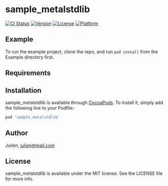 # sample_metalstdlib

[![CI Status](http://img.shields.io/travis/Julien/sample_metalstdlib.svg?style=flat)](https://travis-ci.org/Julien/sample_metalstdlib)
[![Version](https://img.shields.io/cocoapods/v/sample_metalstdlib.svg?style=flat)](http://cocoapods.org/pods/sample_metalstdlib)
[![License](https://img.shields.io/cocoapods/l/sample_metalstdlib.svg?style=flat)](http://cocoapods.org/pods/sample_metalstdlib)
[![Platform](https://img.shields.io/cocoapods/p/sample_metalstdlib.svg?style=flat)](http://cocoapods.org/pods/sample_metalstdlib)

## Example

To run the example project, clone the repo, and run `pod install` from the Example directory first.

## Requirements

## Installation

sample_metalstdlib is available through [CocoaPods](http://cocoapods.org). To install
it, simply add the following line to your Podfile:

```ruby
pod 'sample_metalstdlib'
```

## Author

Julien, julien@mail.com

## License

sample_metalstdlib is available under the MIT license. See the LICENSE file for more info.

